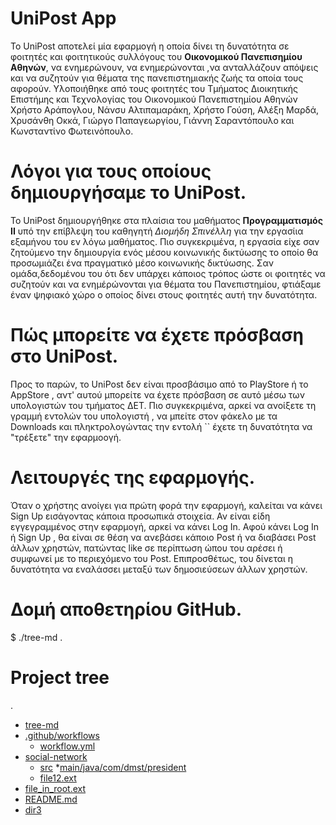 # UniPost App
To UniPost αποτελεί μία εφαρμογή η οποία δίνει τη δυνατότητα σε φοιτητές και φοιτητικούς συλλόγους του **Οικονομικού Πανεπισημίου Αθηνών**, να ενημερώνουν, να ενημερώνονται ,να ανταλλάζουν απόψεις και να συζητούν για θέματα της πανεπιστημιακής ζωής τα οποία τους αφορούν. Υλοποιήθηκε από τους φοιτητές του Τμήματος Διοικητικής Επιστήμης και Τεχνολογίας του Οικονομικού Πανεπιστημίου Αθηνών Χρήστο Αράπογλου, Νάνσυ Αλτιπαμαράκη, Χρήστο Γούση, Αλέξη Μαρδά, Χρυσάνθη Οκκά, Γιώργο Παπαγεωργίου, Γιάννη Σαραντόπουλο και Κωνσταντίνο Φωτεινόπουλο.



# Λόγοι για τους οποίους δημιουργήσαμε το UniPost.
To UniPost δημιουργήθηκε στα πλαίσια του μαθήματος **Προγραμματισμός ΙΙ** υπό την επίβλεψη του καθηγητή *Διομήδη Σπινέλλη* για την εργασίια εξαμήνου του εν λόγω μαθήματος.
Πιο συγκεκριμένα, η εργασία είχε σαν ζητούμενο την δημιουργία ενός μέσου κοινωνικής δικτύωσης το οποίο θα προσωμιάζει ένα πραγματικό μέσο κοινωνικής δικτύωσης. Σαν ομάδα,δεδομένου
του ότι δεν υπάρχει κάποιος τρόπος ώστε οι φοιτητές να συζητούν και να ενημέρώνονται για θέματα του Πανεπιστημίου, φτιάξαμε έναν ψηφιακό χώρο ο οποίος δίνει στους φοιτητές αυτή 
την δυνατότητα. 



# Πώς μπορείτε να έχετε πρόσβαση στο UniPost.
Προς το παρών, το UniPost δεν είναι προσβάσιμο από το PlayStore ή το AppStore , αντ' αυτού μπορείτε να έχετε πρόσβαση σε αυτό μέσω των υπολογιστών του τμήματος ΔΕΤ. Πιο συγκεκριμένα,
αρκεί να ανοίξετε τη γραμμή εντολών του υπολογιστή , να μπείτε στον φάκελο με τα Downloads και πληκτρολογώντας την εντολή `` έχετε τη δυνατότητα να "τρέξετε" την εφαρμοογή. 



# Λειτουργές της εφαρμογής.
Όταν ο χρήστης ανοίγει για πρώτη φορά την εφαρμογή, καλείται να κάνει Sign Up εισάγοντας κάποια προσωπικά στοιχεία. Αν είναι είδη εγγεγραμμένος στην εφαρμογή, αρκεί να κάνει 
Log Ιn. Αφού κάνει Log In ή Sign Up , θα είναι σε θέση να ανεβάσει κάποιο Post ή να διαβάσει Post άλλων χρηστών, πατώντας like σε περίπτωση ώπου του αρέσει ή συμφωνεί με το
περιεχόμενο του Post. Επιπροσθέτως, του δίνεται η δυνατότητα να εναλάσσει μεταξύ των δημοσιεύσεων άλλων χρηστών. 

# Δομή αποθετηρίου GitHub. 
$ ./tree-md .
# Project tree

.
 * [tree-md](./tree-md)
 * [.github/workflows](./dir1)
   * [workflow.yml](./dir1/workflow.yml)
 * [social-network](./dir2)
   * [src](./dir2/src)
      *[main/java/com/dmst/president](./src/main/java/com/dmst/president)
   * [file12.ext](./dir1/file12.ext)
 * [file_in_root.ext](./file_in_root.ext)
 * [README.md](./README.md)
 * [dir3](./dir3)
